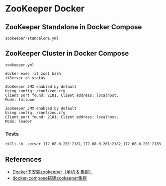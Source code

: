 # ZooKeeper Docker

## ZooKeeper Standalone in Docker Compose
`zookeeper-standalone.yml`

## ZooKeeper Cluster in Docker Compose
`zookeeper.yml`

```
docker exec -it zoo1 bash
zkServer.sh status
```
```
ZooKeeper JMX enabled by default
Using config: /conf/zoo.cfg
Client port found: 2181. Client address: localhost.
Mode: follower
```
```
ZooKeeper JMX enabled by default
Using config: /conf/zoo.cfg
Client port found: 2181. Client address: localhost.
Mode: leader
```

### Tests
```
zkCli.sh -server 172.60.0.201:2181,172.60.0.201:2182,172.60.0.201:2183
```

## References
- [Docker下安装zookeeper（单机 & 集群）](https://www.cnblogs.com/LUA123/p/11428113.html)
- [docker-compose搭建zookeeper集群](https://www.jianshu.com/p/98bb69256cc3)